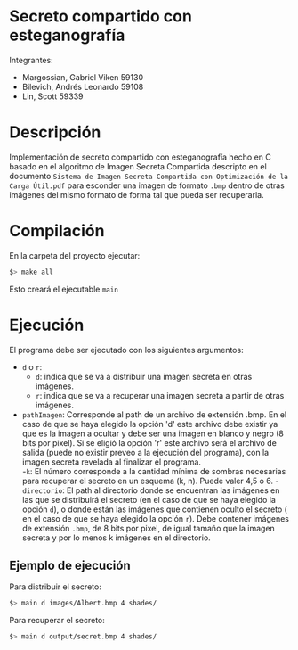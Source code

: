 # Secreto compartido con esteganografía

Integrantes:
- Margossian, Gabriel Viken 59130
- Bilevich, Andrés Leonardo 59108
- Lin, Scott 59339

# Descripción

Implementación de secreto compartido con esteganografía hecho en C basado en el algoritmo de Imagen Secreta Compartida descripto en el documento `Sistema de Imagen Secreta Compartida con Optimización de la Carga Útil.pdf` para esconder una imagen de formato `.bmp` dentro de otras imágenes del mismo formato de forma tal que pueda ser recuperarla.

# Compilación
En la carpeta del proyecto ejecutar:
```bash
$> make all
```
Esto creará el ejecutable `main`
# Ejecución
El programa debe ser ejecutado con los siguientes argumentos:
- `d` o `r`: 
	- `d`: indica que se va a distribuir una imagen secreta en otras imágenes.
	- `r`: indica que se va a recuperar una imagen secreta a partir de otras imágenes.
- `pathImagen`: Corresponde al path de un archivo de extensión .bmp. En el caso de que se haya elegido la opción 'd' este archivo debe existir ya que es la imagen a ocultar y debe ser una imagen en blanco y negro (8 bits por pixel). Si se eligió la opción 'r' este archivo será el archivo de salida (puede no existir preveo a la ejecución del programa), con la imagen secreta revelada al finalizar el programa.   
-`k`: El número corresponde a la cantidad mínima de sombras necesarias para recuperar el secreto en un esquema (k, n). Puede valer 4,5 o 6.
-`directorio`: El path al directorio donde se encuentran las imágenes en las que se distribuirá el secreto (en el caso de que se haya elegido la opción `d`), o donde están las imágenes que contienen oculto el secreto ( en el caso de que se haya elegido la opción `r`). Debe contener imágenes de extensión `.bmp`, de 8 bits por pixel, de igual tamaño que la imagen secreta y por lo menos k imágenes en el directorio. 

## Ejemplo de ejecución
Para distribuir el secreto:
```bash
$> main d images/Albert.bmp 4 shades/
```

Para recuperar el secreto:
```bash
$> main d output/secret.bmp 4 shades/
```
